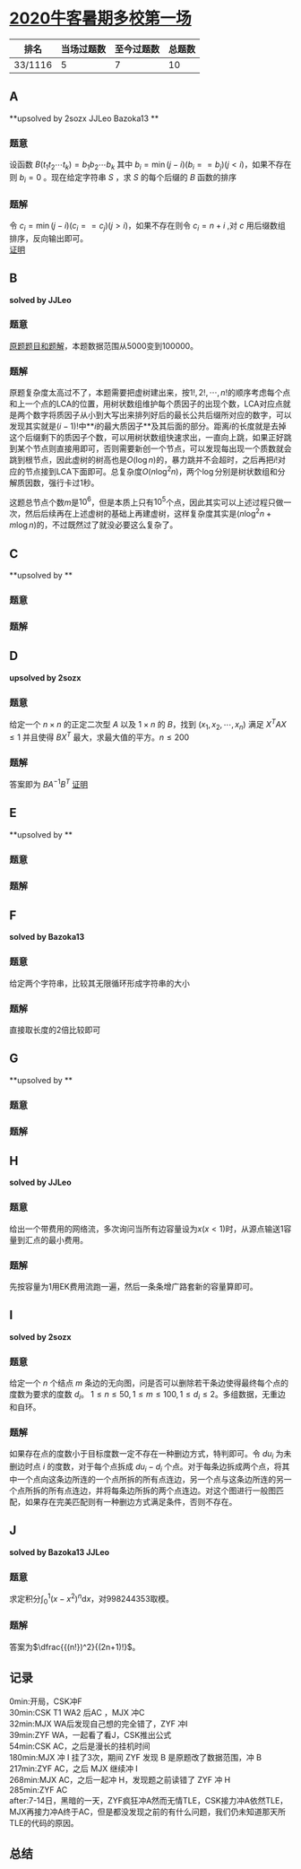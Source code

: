 # [2020牛客暑期多校第一场](https://ac.nowcoder.com/acm/contest/5666)

| 排名    | 当场过题数 | 至今过题数 | 总题数 |
| ------- | ---------- | ---------- | ------ |
| 33/1116 | 5          | 7          | 10     |

## **A**

**upsolved by 2sozx JJLeo Bazoka13 **

### 题意

设函数 $B(t_1t_2 \cdots t_k)=b_1b_2\cdots b_k$ 其中 $b_i = \min(j-i)(b_i == b_j)(j<i)$，如果不存在则 $b_i=0$ 。现在给定字符串 $S$ ，求 $S$ 的每个后缀的 $B$ 函数的排序

### 题解

令 $c_i = \min(j-i)(c_i == c_j)(j>i)$，如果不存在则令 $c_i=n+i$ ,对 $c$ 用后缀数组排序，反向输出即可。<br>[证明](http://www.stringology.org/event/2008/p08.html)

## **B**

**solved by JJLeo**

### 题意

[原题题目和题解](http://wiki.buaaacm.com/doku.php?id=2020-2021:teams:farmer_john:jjleo:codeforces_round_614_div._2_virtual_participation)，本题数据范围从$5000$变到$100000$。

### 题解

原题复杂度太高过不了，本题需要把虚树建出来，按$1!,2!, \cdots ,n!$的顺序考虑每个点和上一个点的$\text{LCA}$的位置，用树状数组维护每个质因子的出现个数，$\text{LCA}$对应点就是两个数字将质因子从小到大写出来排列好后的最长公共后缀所对应的数字，可以发现其实就是$(i-1)!$中**$i$的最大质因子**及其后面的部分。距离$i$的长度就是去掉这个后缀剩下的质因子个数，可以用树状数组快速求出，一直向上跳，如果正好跳到某个节点则直接用即可，否则需要新创一个节点，可以发现每出现一个质数就会跳到根节点，因此虚树的树高也是$O(\log n)$的，暴力跳并不会超时，之后再把$i!$对应的节点接到$\text{LCA}$下面即可。总复杂度$O(n \log ^2 n)$，两个$\log$分别是树状数组和分解质因数，强行卡过$1$秒。

这题总节点个数$m$是$10^6$，但是本质上只有$10^5$个点，因此其实可以上述过程只做一次，然后后续再在上述虚树的基础上再建虚树，这样复杂度其实是$(n \log ^ 2n + m \log n)$的，不过既然过了就没必要这么复杂了。

## **C**

**upsolved by **

### 题意



### 题解



## **D**

**upsolved by 2sozx**

### 题意

给定一个 $n\times n$ 的正定二次型 $A$ 以及 $1\times n$ 的 $B$，找到 $(x_1,x_2,\cdots,x_n)$ 满足 $X^T A X \le 1$ 并且使得 $BX^T$ 最大，求最大值的平方。$n\le200$

### 题解

答案即为 $BA^{-1}B^T$ [证明](http://wiki.buaaacm.com/doku.php?id=2020-2021:teams:farmer_john:2sozx:%E7%89%9B%E5%AE%A2%E5%A4%9A%E6%A0%A1%E7%AC%AC%E4%B8%80%E5%A4%A9d)

## **E**

**upsolved by **

### 题意



### 题解



## **F**

**solved by Bazoka13**

### 题意

给定两个字符串，比较其无限循环形成字符串的大小

### 题解

直接取长度的2倍比较即可

## **G**

**upsolved by **

### 题意



### 题解



## **H**

**solved by JJLeo**

### 题意

给出一个带费用的网络流，多次询问当所有边容量设为$x(x<1)$时，从源点输送$1$容量到汇点的最小费用。

### 题解

先按容量为$1$用$\text{EK}$费用流跑一遍，然后一条条增广路套新的容量算即可。

## **I**

**solved by 2sozx**

### 题意

给定一个 $n$ 个结点 $m$ 条边的无向图，问是否可以删除若干条边使得最终每个点的度数为要求的度数 $d_i$。 $1 \le n \le 50,1 \le m \le 100,1 \le d_i \le 2$。多组数据，无重边和自环。

### 题解

如果存在点的度数小于目标度数一定不存在一种删边方式，特判即可。令 $du_i$ 为未删边时点 $i$ 的度数，对于每个点拆成 $du_i-d_i$ 个点。对于每条边拆成两个点，将其中一个点向这条边所连的一个点所拆的所有点连边，另一个点与这条边所连的另一个点所拆的所有点连边，并将每条边所拆的两个点连边。对这个图进行一般图匹配，如果存在完美匹配则有一种删边方式满足条件，否则不存在。

## **J**

**solved by Bazoka13 JJLeo**

### 题意

求定积分$\int_{0}^{1}\left(x-x^{2}\right)^{n} \mathrm{d} x$，对$998244353$取模。

### 题解

答案为$\dfrac{{(n!})^2}{(2n+1)!}$。

## **记录**

0min:开局，CSK冲F<br>
30min:CSK T1 WA2 后AC ，MJX 冲C<br>
32min:MJX WA后发现自己想的完全错了，ZYF 冲I<br>
39min:ZYF WA，一起看了看J，CSK推出公式<br>
54min:CSK AC，之后是漫长的挂机时间<br>
180min:MJX 冲 I 挂了3次，期间 ZYF 发现 B 是原题改了数据范围，冲 B<br>
217min:ZYF AC，之后 MJX 继续冲 I<br>
268min:MJX AC，之后一起冲 H，发现题之前读错了 ZYF 冲 H<br>
285min:ZYF AC<br>
after:7-14日，黑暗的一天，ZYF疯狂冲A然而无情TLE，CSK接力冲A依然TLE，MJX再接力冲A终于AC，但是都没发现之前的有什么问题，我们仍未知道那天所TLE的代码的原因。

## **总结**

